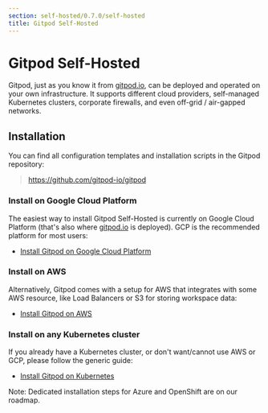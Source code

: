 ```yaml
---
section: self-hosted/0.7.0/self-hosted
title: Gitpod Self-Hosted
---
```


<script context="module">
  export const prerender = true;
</script>

# Gitpod Self-Hosted

Gitpod, just as you know it from [gitpod.io](https://gitpod.io), can be deployed and operated on your own infrastructure. It supports different cloud providers, self-managed Kubernetes clusters, corporate firewalls, and even off-grid / air-gapped networks.

## Installation

You can find all configuration templates and installation scripts in the Gitpod repository:

> https://github.com/gitpod-io/gitpod

### Install on Google Cloud Platform

The easiest way to install Gitpod Self-Hosted is currently on Google Cloud Platform (that's also where [gitpod.io](https://gitpod.io) is deployed). GCP is the recommended platform for most users:

- [Install Gitpod on Google Cloud Platform](/docs/self-hosted/latest/install/install-on-gcp-script)

### Install on AWS

Alternatively, Gitpod comes with a setup for AWS that integrates with some AWS resource, like Load Balancers or S3 for storing workspace data:

- [Install Gitpod on AWS](/docs/self-hosted/latest/install/install-on-aws-script)

### Install on any Kubernetes cluster

If you already have a Kubernetes cluster, or don't want/cannot use AWS or GCP, please follow the generic guide:

- [Install Gitpod on Kubernetes](/docs/self-hosted/latest/install/install-on-kubernetes)

Note: Dedicated installation steps for Azure and OpenShift are on our roadmap.
